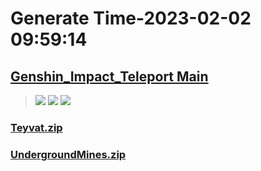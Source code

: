# Generate Time-2023-02-02 09:59:14

## [Genshin_Impact_Teleport Main](https://github.com/Sam5440/Genshin_Impact_Teleport/edit/main/README.md)

>![](https://komarev.com/ghpvc/?username=done439)
>![](https://komarev.com/ghpvc/?username=done438)
>![](https://komarev.com/ghpvc/?username=done437)

### [Teyvat.zip](https://raw.githubusercontent.com/Sam5440/Genshin_Impact_Teleport/download/AutoGeneratePoint/Points%28SortByItemKind%29%5Bver2.8%5D%5Bcn-en%5D%5B2022-10-19%5D/Teleport%20ALL%20Range15m%20y_offset_3m%20EN/Ore/CrystalChunk/Teyvat.zip)

### [UndergroundMines.zip](https://raw.githubusercontent.com/Sam5440/Genshin_Impact_Teleport/download/AutoGeneratePoint/Points%28SortByItemKind%29%5Bver2.8%5D%5Bcn-en%5D%5B2022-10-19%5D/Teleport%20ALL%20Range15m%20y_offset_3m%20EN/Ore/CrystalChunk/UndergroundMines.zip)

